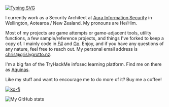 [![Typing SVG](https://readme-typing-svg.herokuapp.com?font=courier+new&color=0BF700&lines=Hello!+My+name+is+Chris!;A.K.A+Aquinas+or+aquinas_nz)](https://git.io/typing-svg)

I currently work as a Security Architect at [Aura Information Security](https://www.aurainfosec.com) in Wellington, Aotearoa / New Zealand. My pronouns are He/Him.

Most of my projects are game attempts or game-adjacent tools, utility functions, a few sample/reference projects, and things I've forked to keep a copy of. I mainly code in [F#](https://fsharp.org/)  and [Go](https://golang.org/). Enjoy, and if you have any questions of any nature, feel free to reach out. My personal email address is [chris@grislygrotto.nz](mailto:chris@grislygrotto.nz).

I'm a big fan of the TryHackMe infosec learning platform. Find me on there as [Aquinas](https://tryhackme.com/p/Aquinas).

Like my stuff and want to encourage me to do more of it? Buy me a coffee! 

[![ko-fi](https://ko-fi.com/img/githubbutton_sm.svg)](https://ko-fi.com/E1E3AKZ3H)

![My GitHub stats](https://github-readme-stats.vercel.app/api?username=ChrisPritchard&count_private=true&show_icons=true&theme=chartreuse-dark)

